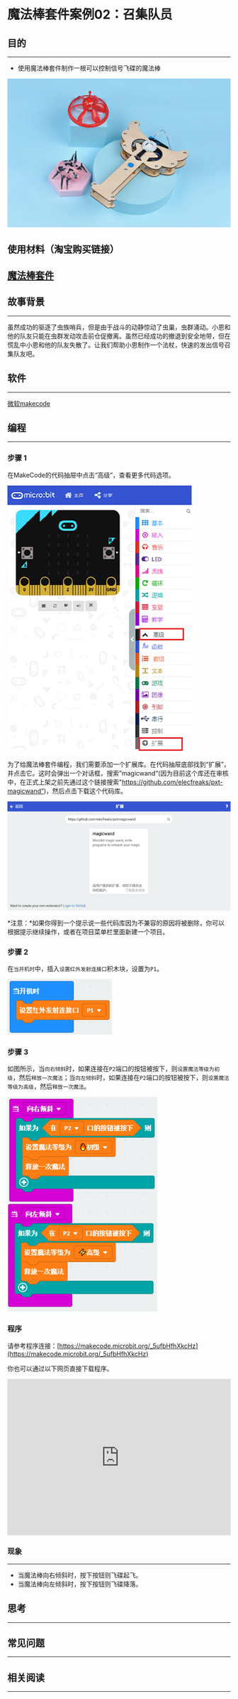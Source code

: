 # 魔法棒套件案例02：召集队员

## 目的
---

- 使用魔法棒套件制作一根可以控制信号飞碟的魔法棒

![](./images/magicwand_case_01_01.png)


## 使用材料（淘宝购买链接）
[魔法棒套件](https://item.taobao.com/item.htm?ft=t&id=632389740329)
---



## 故事背景
---
虽然成功的驱逐了虫族哨兵，但是由于战斗的动静惊动了虫巢，虫群涌动。小恩和他的队友只能在虫群发动攻击前仓促撤离。虽然已经成功的撤退到安全地带，但在慌乱中小恩和他的队友失散了。让我们帮助小恩制作一个法杖，快速的发出信号召集队友吧。

## 软件
---

[微软makecode](https://makecode.microbit.org/#)

## 编程
---

### 步骤 1
 在MakeCode的代码抽屉中点击“高级”，查看更多代码选项。


![](./images/magicwand_case_01_02.png)


为了给魔法棒套件编程，我们需要添加一个扩展库。在代码抽屉底部找到“扩展”，并点击它。这时会弹出一个对话框，搜索”magicwand“(因为目前这个库还在审核中，在正式上架之前先通过这个链接搜索"https://github.com/elecfreaks/pxt-magicwand“)，然后点击下载这个代码库。


![](./images/magicwand_case_01_03.png)


*注意：*如果你得到一个提示说一些代码库因为不兼容的原因将被删除，你可以根据提示继续操作，或者在项目菜单栏里面新建一个项目。

### 步骤 2

在`当开机时`中，插入`设置红外发射连接口`积木块，设置为`P1`。

![](./images/magicwand_case_02_04.png)


### 步骤 3

如图所示，当`向右倾斜`时，如果连接在`P2`端口的按钮被按下，则`设置魔法等级为初级`，然后`释放一次魔法`；当`向左倾斜`时，如果连接在`P2`端口的按钮被按下，则`设置魔法等级为高级`，然后`释放一次魔法`。

![](./images/magicwand_case_02_05.png)
### 程序

请参考程序连接：[https://makecode.microbit.org/_5ufbHfhXkcHz](https://makecode.microbit.org/_5ufbHfhXkcHz)

你也可以通过以下网页直接下载程序。

<div style="position:relative;height:0;padding-bottom:70%;overflow:hidden;"><iframe style="position:absolute;top:0;left:0;width:100%;height:100%;" src="https://makecode.microbit.org/#pub:_5ufbHfhXkcHz]" frameborder="0" sandbox="allow-popups allow-forms allow-scripts allow-same-origin"></iframe></div>  

### 现象
---
- 当魔法棒向右倾斜时，按下按钮则飞碟起飞。
- 当魔法棒向左倾斜时，按下按钮则飞碟降落。

## 思考
---


## 常见问题
---
## 相关阅读  
---
